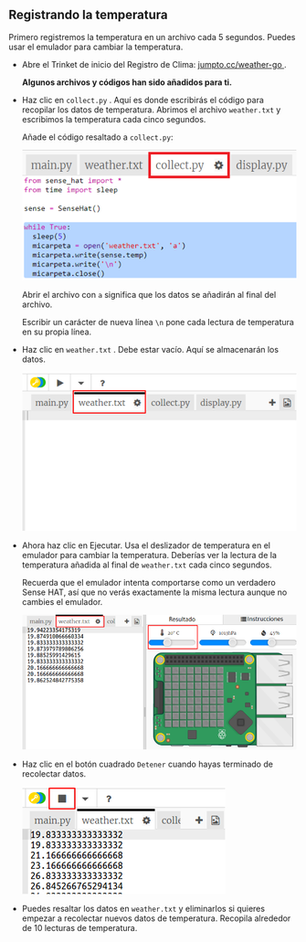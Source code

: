 ## Registrando la temperatura

Primero registremos la temperatura en un archivo cada 5 segundos. Puedes usar el emulador para cambiar la temperatura.

+ Abre el Trinket de inicio del Registro de Clima: <a href="http://jumpto.cc/weather-go" target="_blank"> jumpto.cc/weather-go </a> .
    
    **Algunos archivos y códigos han sido añadidos para ti.**

+ Haz clic en ` collect.py ` . Aquí es donde escribirás el código para recopilar los datos de temperatura. Abrimos el archivo `weather.txt` y escribimos la temperatura cada cinco segundos.
    
    Añade el código resaltado a `collect.py`:
    
    ![captura de pantalla](images/weather-collect.png)
    
    Abrir el archivo con `a` significa que los datos se añadirán al final del archivo.
    
    Escribir un carácter de nueva línea `\n` pone cada lectura de temperatura en su propia línea.

+ Haz clic en ` weather.txt ` . Debe estar vacío. Aquí se almacenarán los datos.
    
    ![captura de pantalla](images/weather-file.png)

+ Ahora haz clic en Ejecutar. Usa el deslizador de temperatura en el emulador para cambiar la temperatura. Deberías ver la lectura de la temperatura añadida al final de `weather.txt` cada cinco segundos.
    
    Recuerda que el emulador intenta comportarse como un verdadero Sense HAT, así que no verás exactamente la misma lectura aunque no cambies el emulador.
    
    ![captura de pantalla](images/weather-temperature.png)

+ Haz clic en el botón cuadrado `Detener` cuando hayas terminado de recolectar datos.
    
    ![captura de pantalla](images/weather-stop.png)

+ Puedes resaltar los datos en `weather.txt` y eliminarlos si quieres empezar a recolectar nuevos datos de temperatura. Recopila alrededor de 10 lecturas de temperatura.
